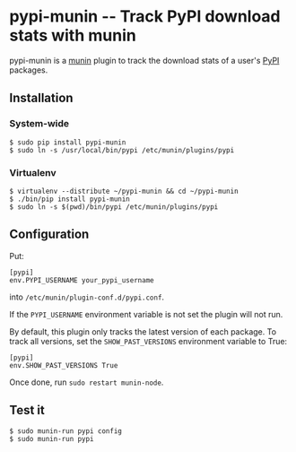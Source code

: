 pypi-munin -- Track PyPI download stats with munin
==================================================

pypi-munin is a [munin](http://munin-monitoring.org/) plugin to track
the download stats of a user's [PyPI](http://pypi.python.org/pypi)
packages.

Installation
------------

### System-wide

```shell
$ sudo pip install pypi-munin
$ sudo ln -s /usr/local/bin/pypi /etc/munin/plugins/pypi
```

### Virtualenv

```shell
$ virtualenv --distribute ~/pypi-munin && cd ~/pypi-munin
$ ./bin/pip install pypi-munin
$ sudo ln -s $(pwd)/bin/pypi /etc/munin/plugins/pypi
```

Configuration
-------------

Put:

    [pypi]
    env.PYPI_USERNAME your_pypi_username

into `/etc/munin/plugin-conf.d/pypi.conf`.

If the `PYPI_USERNAME` environment variable is not set the plugin will
not run.

By default, this plugin only tracks the latest version of each
package. To track all versions, set the `SHOW_PAST_VERSIONS`
environment variable to True:

    [pypi]
    env.SHOW_PAST_VERSIONS True

Once done, run `sudo restart munin-node`.

Test it
-------

```shell
$ sudo munin-run pypi config
$ sudo munin-run pypi
```
